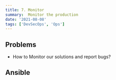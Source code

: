 ```yaml
---
title: 7. Monitor
summary:  Monitor the production
date: '2021-08-08'
tags: ['DevSecOps', 'Ops']
---
```


## Problems

- How to Monitor our solutions and report bugs?

## Ansible
